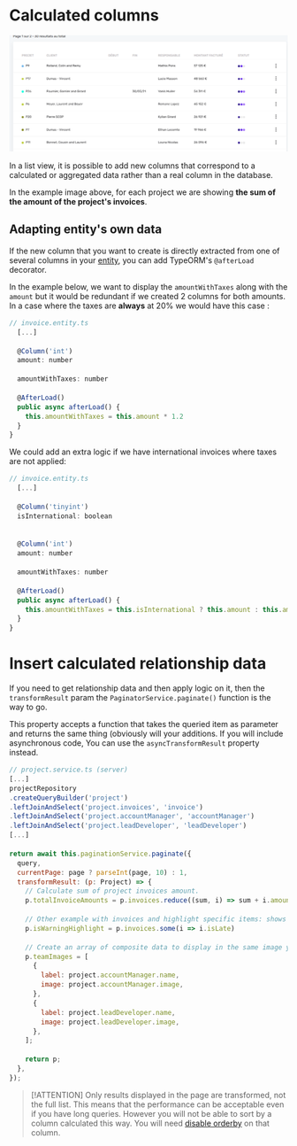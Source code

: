 # Calculated columns

![calculated columns](../assets/images/list/calculated-columns.png)

In a list view, it is possible to add new columns that correspond to a calculated or aggregated data rather than a real column in the database.

In the example image above, for each project we are showing **the sum of the amount of the project's invoices**.

## Adapting entity's own data

If the new column that you want to create is directly extracted from one of several columns in your [entity](../resources/entity-file.md), you can add TypeORM's `@afterLoad` decorator.

In the example below, we want to display the `amountWithTaxes` along with the `amount` but it would be redundant if we created 2 columns for both amounts. In a case where the taxes are **always** at 20% we would have this case :

```js
// invoice.entity.ts
  [...]

  @Column('int')
  amount: number

  amountWithTaxes: number

  @AfterLoad()
  public async afterLoad() {
    this.amountWithTaxes = this.amount * 1.2
  }
}
```

We could add an extra logic if we have international invoices where taxes are not applied:

```js
// invoice.entity.ts
  [...]

  @Column('tinyint')
  isInternational: boolean


  @Column('int')
  amount: number

  amountWithTaxes: number

  @AfterLoad()
  public async afterLoad() {
    this.amountWithTaxes = this.isInternational ? this.amount : this.amount * 1.2
  }
}
```

# Insert calculated relationship data

If you need to get relationship data and then apply logic on it, then the `transformResult` param the `PaginatorService.paginate()` function is the way to go.

This property accepts a function that takes the queried item as parameter and returns the same thing (obviously will your additions. If you will include asynchronous code, You can use the `asyncTransformResult` property instead.

```js
// project.service.ts (server)
[...]
projectRepository
.createQueryBuilder('project')
.leftJoinAndSelect('project.invoices', 'invoice')
.leftJoinAndSelect('project.accountManager', 'accountManager')
.leftJoinAndSelect('project.leadDeveloper', 'leadDeveloper')
[...]

return await this.paginationService.paginate({
  query,
  currentPage: page ? parseInt(page, 10) : 1,
  transformResult: (p: Project) => {
    // Calculate sum of project invoices amount.
    p.totalInvoiceAmounts = p.invoices.reduce((sum, i) => sum + i.amount, 0);

    // Other example with invoices and highlight specific items: shows warning is one invoice is late.
    p.isWarningHighlight = p.invoices.some(i => i.isLate)

    // Create an array of composite data to display in the same image yield.
    p.teamImages = [
      {
        label: project.accountManager.name,
        image: project.accountManager.image,
      },
      {
        label: project.leadDeveloper.name,
        image: project.leadDeveloper.image,
      },
    ];

    return p;
  },
});
```

> [!ATTENTION]
> Only results displayed in the page are transformed, not the full list. This means that the performance can be acceptable even if you have long queries. However you will not be able to sort by a column calculated this way. You will need [disable orderby](../list/yields.md) on that column.
